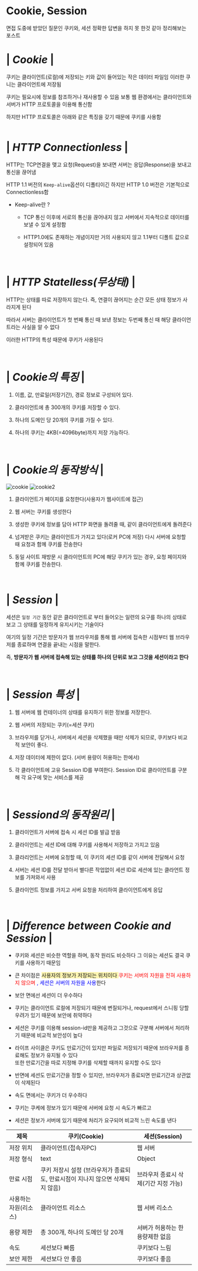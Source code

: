 # Cookie, Session

면접 도중에 받았던 질문인 쿠키와, 세션 정확한 답변을 하지 못 한것 같아 정리해보는 포스트

# | _Cookie_ |

쿠키는 클라이언트(로컬)에 저장되는 키와 값이 들어있는 작은 데이터 파일임 이러한 쿠니는 클라이언트에 저장됨

쿠키는 필요시에 정보를 참조하거나 재사용할 수 있음 보통 웹 환경에서는 클라이언트와 서버가 HTTP 프로토콜을 이용해 통신함

하지만 HTTP 프로토콜은 아래와 같은 특징을 갖기 때문에 쿠키를 사용함  
<br>

# | _HTTP Connectionless_ |

HTTP는 TCP연결을 맺고 요청(Request)을 보내면 서버는 응답(Response)을 보내고 통신을 끊어냄

HTTP 1.1 버전의 `Keep-alive`옵션이 디폴티이긴 하지만 HTTP 1.0 버전은 기본적으로 Connectionless함

- Keep-alive란 ?

  - TCP 통신 이후에 서로의 통신을 끊어내지 않고 서버에서 지속적으로 데이터를 보낼 수 있게 설정함

  - HTTP1.0에도 존재하는 개념이지만 거의 사용되지 않고 1.1부터 디폴트 값으로 설정되어 있음

<br>

# | _HTTP Statelless(무상태)_ |

HTTP는 상태를 따로 저장하지 않는다. 즉, 연결이 끊어지는 순간 모든 상태 정보가 사라지게 된다

따라서 서버는 클라이언트가 첫 번째 통신 때 보낸 정보는 두번째 통신 때 해당 클라이언트라는 사실을 알 수 없다

이러한 HTTP의 특성 때문에 쿠키가 사용된다

<br>

# | _Cookie의 특징_ |

1. 이름, 값, 만료일(저장기간), 경로 정보로 구성되어 있다.

2. 클라이언트에 총 300개의 쿠키를 저장할 수 있다.

3. 하나의 도메인 당 20개의 쿠키를 가질 수 있다.

4. 하나의 쿠키는 4KB(=4096byte)까지 저장 가능하다.

<br>

# | _Cookie의 동작방식_ |

![cookie](./img/cookie1.png) ![cookie2](./img/cookie2.png)

1. 클라이언트가 페이지를 요청한다(사용자가 웹사이트에 접근)

2. 웹 서버는 쿠키를 생성한다

3. 생성한 쿠키에 정보를 담아 HTTP 화면을 돌려줄 때, 같이 클라이언트에게 돌려준다

4. 넘겨받은 쿠키는 클라이언트가 가지고 있다(로커 PC에 저장) 다시 서버에 요청할 때 요청과 함께 쿠키를 전송한다

5. 동일 사이트 재방문 시 클라이언트의 PC에 해당 쿠키가 있는 경우, 요청 페이지와 함께 쿠키를 전송한다.

<br>

# | _Session_ |

세션은 `일정 기간` 동안 같은 클라이언트로 부터 들어오는 일련의 요구를 하나의 상태로 보고 그 상태를 일정하게 유지시키는 기술이다

여기의 일정 기간은 방문자가 웹 브라우저를 통해 웹 서버에 접속한 시점부터 웹 브라우저를 종료하며 연결을 끝내는 시점을 말한다.

즉, **방문자가 웹 서버에 접속해 있는 상태를 하나의 단위로 보고 그것을 세션이라고 한다**

<br>

# | _Session 특성_ |

1. 웹 서버에 웹 컨테이너의 상태를 유지하기 위한 정보를 저장한다.

2. 웹 서버의 저장되는 쿠키(=세션 쿠키)

3. 브라우저를 닫거나, 서버에서 세션을 삭제했을 때만 삭제가 되므로, 쿠키보다 비교적 보안이 좋다.

4. 저장 데이터에 제한이 없다. (서버 용량이 허용하는 한에서)

5. 각 클라이언트에 고유 Session ID를 부여한다. Session ID로 클라이언트를 구분해 각 요구에 맞는 서비스를 제공

<br>

# | _Sessiond의 동작원리_ |

1. 클라이언트가 서버에 접속 시 세션 ID를 발급 받음

2. 클라이언트는 세션 ID에 대해 쿠키를 사용해서 저장하고 가지고 있음

3. 클라리언트는 서버에 요청할 때, 이 쿠키의 세션 ID를 같이 서버에 전달해서 요청

4. 서버는 세션 ID를 전달 받아서 별다른 작업없이 세션 ID로 세션에 있는 클라언트 정보를 가져와서 사용

5. 클라이언트 정보를 가지고 서버 요청을 처리하여 클라이언트에게 응답

<br>

# | _Difference between Cookie and Session_ |

- 쿠키와 세션은 비슷한 역할을 하며, 동작 원리도 비슷하다 그 이유는 세션도 결국 쿠키를 사용하기 때문임

- 큰 차이점은 <span style='background-color: #fff5b1'> 사용자의 정보가 저장되는 위치이다 </span> <span style="color:Red"> 쿠키는 서버의 자원을 전혀 사용하지 않으며 </span> <span style="color:blue">, 세션은 서버의 자원을 사용</span>한다

- 보안 면에선 세션이 더 우수하다

- 쿠키는 클라이언트 로컬에 저장되기 때문에 변질되거나, request에서 스니핑 당할 우려가 있기 때문에 보안에 취약하다

- 세션은 쿠키를 이용해 session-id만을 제공하고 그것으로 구분해 서버에서 처리하기 때문에 비교적 보안성이 높다

- 라이프 사이클은 쿠키도 만료기간이 있지만 파일로 저장되기 때문에 브라우저를 종료해도 정보가 유지될 수 있다<br>
  또한 만료기간을 따로 지정해 쿠키를 삭제할 때까지 유지할 수도 있다

- 반면에 세션도 만료기간을 정할 수 있지만, 브라우저가 종료되면 만료기간과 상관없이 삭제된다

- 속도 면에서는 쿠키가 더 우수하다

- 쿠키는 쿠케에 정보가 있기 때문에 서버에 요청 시 속도가 빠르고

- 세션은 정보가 서버에 있기 때문에 처리가 요구되어 비교적 느린 속도를 낸다

| 제목                  | 쿠키(Cookie)                                                                   | 세션(Session)                        |
| --------------------- | ------------------------------------------------------------------------------ | ------------------------------------ |
| 저장 위치             | 클라이언트(접속자PC)                                                           | 웹 서버                              |
| 저장 형식             | text                                                                           | Object                               |
| 만료 시점             | 쿠키 저장시 설정 (브라우저가 종료되도, 만료시점이 지나지 않으면 삭제되지 않음) | 브라우저 종료시 삭제(기간 지정 가능) |
| 사용하는 자원(리소스) | 클라이언트 리소스                                                              | 웹 서버 리소스                       |
| 용량 제한             | 총 300개, 하나의 도메인 당 20개                                                | 서버가 허용하는 한 용량제한 없음     |
| 속도                  | 세션보다 빠름                                                                  | 쿠키보다 느림                        |
| 보안 제한             | 세션보다 안 좋음                                                               | 쿠키보다 좋음                        |
